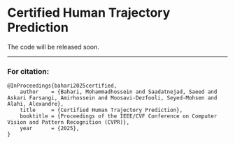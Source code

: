 # Certified Human Trajectory Prediction


The code will be released soon.


---



### For citation:
```
@InProceedings{bahari2025certified,
    author    = {Bahari, Mohammadhossein and Saadatnejad, Saeed and Askari Farsangi, Amirhossein and Moosavi-Dezfooli, Seyed-Mohsen and Alahi, Alexandre},
    title     = {Certified Human Trajectory Prediction},
    booktitle = {Proceedings of the IEEE/CVF Conference on Computer Vision and Pattern Recognition (CVPR)},
    year      = {2025},
}


``` 